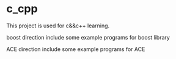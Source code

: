 # c_cpp
This project is used for c&amp;&amp;c++ learning.

boost direction include some example programs for boost library

ACE direction include some example programs for ACE
